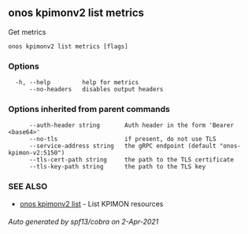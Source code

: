 ## onos kpimonv2 list metrics

Get metrics

```
onos kpimonv2 list metrics [flags]
```

### Options

```
  -h, --help         help for metrics
      --no-headers   disables output headers
```

### Options inherited from parent commands

```
      --auth-header string       Auth header in the form 'Bearer <base64>'
      --no-tls                   if present, do not use TLS
      --service-address string   the gRPC endpoint (default "onos-kpimon-v2:5150")
      --tls-cert-path string     the path to the TLS certificate
      --tls-key-path string      the path to the TLS key
```

### SEE ALSO

* [onos kpimonv2 list](onos_kpimonv2_list.md)	 - List KPIMON resources

###### Auto generated by spf13/cobra on 2-Apr-2021
